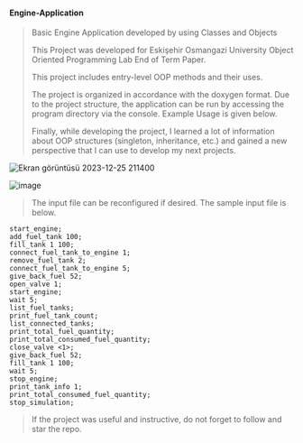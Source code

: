 #### Engine-Application

>Basic Engine Application developed by using Classes and Objects
>
>This Project was developed for Eskişehir Osmangazi University Object Oriented Programming Lab End of Term Paper.
>
>This project includes entry-level OOP methods and their uses. 
>
>The project is organized in accordance with the doxygen format. Due to the project structure, the application can be run by accessing the program directory via the console. Example Usage is given below.
>
>Finally, while developing the project, I learned a lot of information about OOP structures (singleton, inheritance, etc.) and gained a new perspective that I can use to develop my next projects.
>

![Ekran görüntüsü 2023-12-25 211400](https://github.com/AlperenEvci/Engine-Application/assets/109921782/171be637-0691-48ca-b6d2-e81f8819ae38)

![image](https://github.com/AlperenEvci/Engine-Application/assets/109921782/ae410575-3777-437b-9bde-904a5c6c0d5d)

> The input file can be reconfigured if desired. The sample input file is below.

    start_engine; 
    add_fuel_tank 100; 
    fill_tank 1 100; 
    connect_fuel_tank_to_engine 1; 
    remove_fuel_tank 2;
    connect_fuel_tank_to_engine 5; 
    give_back_fuel 52;
    open_valve 1; 
    start_engine;  
    wait 5; 
    list_fuel_tanks; 
    print_fuel_tank_count; 
    list_connected_tanks;
    print_total_fuel_quantity; 
    print_total_consumed_fuel_quantity; 
    close_valve <1>; 
    give_back_fuel 52;
    fill_tank 1 100;
    wait 5;
    stop_engine; 
    print_tank_info 1; 
    print_total_consumed_fuel_quantity;
    stop_simulation;


> If the project was useful and instructive, do not forget to follow and star the repo.

